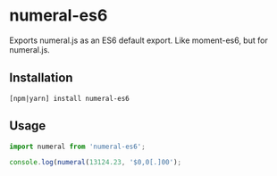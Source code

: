 # numeral-es6
Exports numeral.js as an ES6 default export. Like moment-es6, but for numeral.js.



## Installation

```
[npm|yarn] install numeral-es6
```

## Usage

```javascript
import numeral from 'numeral-es6';

console.log(numeral(13124.23, '$0,0[.]00');
```
